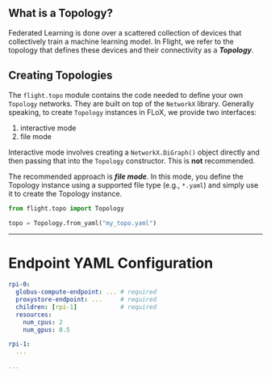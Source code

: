 ## What is a Topology?
Federated Learning is done over a scattered collection of devices that collectively 
train a machine learning model. In Flight, we refer to the topology that defines these 
devices and their connectivity as a ***Topology***.

## Creating Topologies
The ``flight.topo`` module contains the code needed to define your own ``Topology`` 
networks. They are built on top of the ``NetworkX``  library. Generally speaking, to 
create ``Topology`` instances in FLoX, we provide two interfaces:
  1. interactive mode
  2. file mode

Interactive mode involves creating a ``NetworkX.DiGraph()`` object directly and then 
passing that into the ``Topology`` constructor. This is **not** recommended.

The recommended approach is ***file mode***. In this mode, you define the Topology 
instance using a supported file type (e.g., `*.yaml`) and simply use it to create 
the Topology instance.

```python
from flight.topo import Topology

topo = Topology.from_yaml("my_topo.yaml")
```

***

# Endpoint YAML Configuration

```yaml
rpi-0:
  globus-compute-endpoint: ... # required
  proxystore-endpoint: ...     # required
  children: [rpi-1]            # required
  resources:
    num_cpus: 2
    num_gpus: 0.5

rpi-1:
  ...

...
```